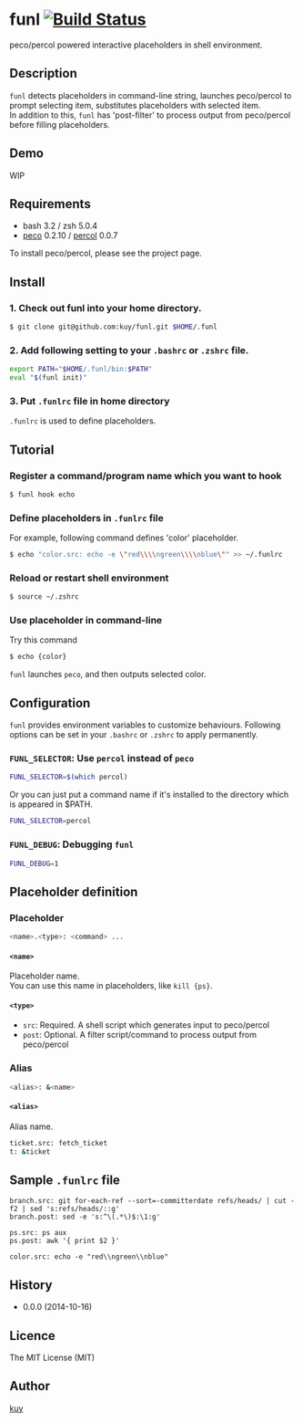 funl [![Build Status](https://travis-ci.org/kuy/funl.svg?branch=master)](https://travis-ci.org/kuy/funl)
====

peco/percol powered interactive placeholders in shell environment.


## Description

`funl` detects placeholders in command-line string, launches peco/percol
to prompt selecting item, substitutes placeholders with selected item.  
In addition to this, `funl` has 'post-filter' to process output from peco/percol before filling placeholders.

## Demo

WIP


## Requirements

- bash 3.2 / zsh 5.0.4
- [peco](https://github.com/lestrrat/peco) 0.2.10 / [percol](https://github.com/mooz/percol) 0.0.7

To install peco/percol, please see the project page.

## Install

### 1. Check out funl into your home directory.

```sh
$ git clone git@github.com:kuy/funl.git $HOME/.funl
```

### 2. Add following setting to your `.bashrc` or `.zshrc` file.

```sh
export PATH="$HOME/.funl/bin:$PATH"
eval "$(funl init)"
```

### 3. Put `.funlrc` file in home directory

`.funlrc` is used to define placeholders.

## Tutorial

### Register a command/program name which you want to hook

```sh
$ funl hook echo
```

### Define placeholders in `.funlrc` file

For example, following command defines 'color' placeholder.

```sh
$ echo "color.src: echo -e \"red\\\\ngreen\\\\nblue\"" >> ~/.funlrc
```

### Reload or restart shell environment

```sh
$ source ~/.zshrc
```

### Use placeholder in command-line

Try this command

```sh
$ echo {color}
```

`funl` launches `peco`, and then outputs selected color.


## Configuration

`funl` provides environment variables to customize behaviours.
Following options can be set in your `.bashrc` or `.zshrc` to apply permanently.

### `FUNL_SELECTOR`: Use `percol` instead of `peco`

```sh
FUNL_SELECTOR=$(which percol)
```

Or you can just put a command name if it's installed to
the directory which is appeared in $PATH.

```sh
FUNL_SELECTOR=percol
```

### `FUNL_DEBUG`: Debugging `funl`

```sh
FUNL_DEBUG=1
```

## Placeholder definition

### Placeholder

```sh
<name>.<type>: <command> ...
```

#### `<name>`

Placeholder name.  
You can use this name in placeholders, like `kill {ps}`.

#### `<type>`

- `src`: Required. A shell script which generates input to peco/percol
- `post`: Optional. A filter script/command to process output from peco/percol

### Alias

```sh
<alias>: &<name>
```

#### `<alias>`

Alias name.  

```sh
ticket.src: fetch_ticket
t: &ticket
```


## Sample `.funlrc` file

```
branch.src: git for-each-ref --sort=-committerdate refs/heads/ | cut -f2 | sed 's:refs/heads/::g'
branch.post: sed -e 's:^\(.*\)$:\1:g'

ps.src: ps aux
ps.post: awk '{ print $2 }'

color.src: echo -e "red\\ngreen\\nblue"
```


## History

- 0.0.0 (2014-10-16)


## Licence

The MIT License (MIT)


## Author

[kuy](https://github.com/kuy)
